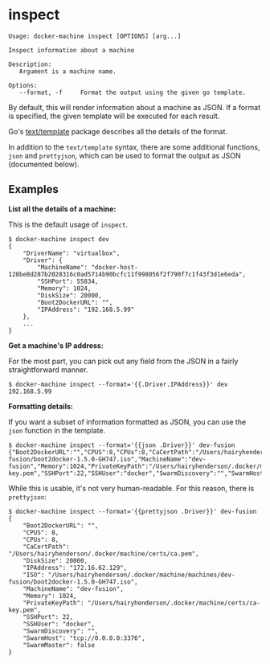 <!--[metadata]>
+++
title = "inspect"
description = "Inspect information about a machine"
keywords = ["machine, inspect, subcommand"]
[menu.main]
identifier="machine.inspect"
parent="smn_machine_subcmds"
+++
<![end-metadata]-->

# inspect

```
Usage: docker-machine inspect [OPTIONS] [arg...]

Inspect information about a machine

Description:
   Argument is a machine name.

Options:
   --format, -f 	Format the output using the given go template.
```

By default, this will render information about a machine as JSON. If a format is
specified, the given template will be executed for each result.

Go's [text/template](http://golang.org/pkg/text/template/) package
describes all the details of the format.

In addition to the `text/template` syntax, there are some additional functions,
`json` and `prettyjson`, which can be used to format the output as JSON (documented below).

## Examples

**List all the details of a machine:**

This is the default usage of `inspect`.

```
$ docker-machine inspect dev
{
    "DriverName": "virtualbox",
    "Driver": {
        "MachineName": "docker-host-128be8d287b2028316c0ad5714b90bcfc11f998056f2f790f7c1f43f3d1e6eda",
        "SSHPort": 55834,
        "Memory": 1024,
        "DiskSize": 20000,
        "Boot2DockerURL": "",
        "IPAddress": "192.168.5.99"
    },
    ...
}
```

**Get a machine's IP address:**

For the most part, you can pick out any field from the JSON in a fairly
straightforward manner.

```
$ docker-machine inspect --format='{{.Driver.IPAddress}}' dev
192.168.5.99
```

**Formatting details:**

If you want a subset of information formatted as JSON, you can use the `json`
function in the template.

```
$ docker-machine inspect --format='{{json .Driver}}' dev-fusion
{"Boot2DockerURL":"","CPUS":8,"CPUs":8,"CaCertPath":"/Users/hairyhenderson/.docker/machine/certs/ca.pem","DiskSize":20000,"IPAddress":"172.16.62.129","ISO":"/Users/hairyhenderson/.docker/machine/machines/dev-fusion/boot2docker-1.5.0-GH747.iso","MachineName":"dev-fusion","Memory":1024,"PrivateKeyPath":"/Users/hairyhenderson/.docker/machine/certs/ca-key.pem","SSHPort":22,"SSHUser":"docker","SwarmDiscovery":"","SwarmHost":"tcp://0.0.0.0:3376","SwarmMaster":false}
```

While this is usable, it's not very human-readable. For this reason, there is
`prettyjson`:

```
$ docker-machine inspect --format='{{prettyjson .Driver}}' dev-fusion
{
    "Boot2DockerURL": "",
    "CPUS": 8,
    "CPUs": 8,
    "CaCertPath": "/Users/hairyhenderson/.docker/machine/certs/ca.pem",
    "DiskSize": 20000,
    "IPAddress": "172.16.62.129",
    "ISO": "/Users/hairyhenderson/.docker/machine/machines/dev-fusion/boot2docker-1.5.0-GH747.iso",
    "MachineName": "dev-fusion",
    "Memory": 1024,
    "PrivateKeyPath": "/Users/hairyhenderson/.docker/machine/certs/ca-key.pem",
    "SSHPort": 22,
    "SSHUser": "docker",
    "SwarmDiscovery": "",
    "SwarmHost": "tcp://0.0.0.0:3376",
    "SwarmMaster": false
}
```